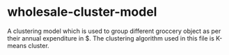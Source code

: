 # wholesale-cluster-model
A clustering model which is used to group different groccery object as per their annual expenditure in $.
The clustering algorithm used in this file is K-means cluster.
